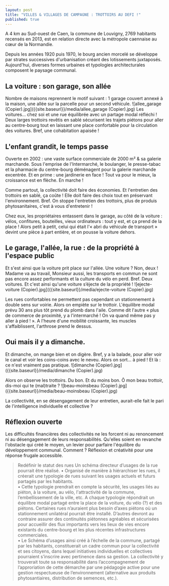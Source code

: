 ```yaml
---
layout: post
title: "VILLES & VILLAGES DE CAMPAGNE : TROTTOIRS AU DEFI !"
published: true
---
```


A 4 km au Sud-ouest de Caen, la commune de Louvigny, 2769 habitants recensés en 2013, est en relation directe avec la métropole caennaise au cœur de la Normandie.

Depuis les années 1920 puis 1970, le bourg ancien morcelé se développe par strates successives d'urbanisation créant des lotissements juxtaposés. Aujourd'hui, diverses formes urbaines et typologies architecturales composent le paysage communal.

## La voiture : son garage, son allée
Nombre de maisons reprennent le motif suivant : 
1 garage couvert annexé à la maison, une allée sur la parcelle pour un second véhicule. 
![allee_garage (Copier).jpg]({{site.baseurl}}/media/allee_garage (Copier).jpg)
Les voitures... chez soi et une rue équilibrée avec un partage modal réfléchi !
Deux larges trottoirs revêtis en sablé sécurisent les trajets piétons pour aller au centre-bourg tout en laissant une place confortable pour la circulation des voitures. Bref, une cohabitation apaisée !

## L'enfant grandit, le temps passe
Ouverte en 2002 : une vaste surface commerciale de 2000 m² & sa galerie marchande.
Sous l'emprise de l'Intermarché, le boulanger, le presse-tabac et la pharmacie du centre-bourg déménagent pour la galerie marchande excentrée. Et en prime : une jardinerie en face ! Tout va pour le mieux, la croissance est en flèche. En marche !

Comme partout, la collectivité doit faire des économies. Et l'entretien des trottoirs en sablé, ça coûte ! Elle doit faire des choix tout en préservant l'environnement. Bref. On stoppe l'entretien des trottoirs, plus de produis phytosanitaires, c'est à vous d'entretenir !

Chez eux, les propriétaires entassent dans le garage, au côté de la voiture : vélos, confitures, bouteilles, vieux ordinateurs : tout y est, et ça prend de la place ! Alors petit à petit, celui qui était l'« abri du véhicule de transport » devint une pièce à part entière, et on pousse la voiture dehors.

## Le garage, l'allée, la rue : de la propriété à l'espace public
Et s'est ainsi que la voiture prit place sur l'allée. Une voiture ? Non, deux !
Madame va au travail, Monsieur aussi, les transports en commun ne sont pas encore assez performants et la culture du vélo en perd. Bref. Deux voitures. Et c'est ainsi qu'une voiture s’éjecte de la propriété !
![ejecte-voiture (Copier).jpg]({{site.baseurl}}/media/ejecte-voiture (Copier).jpg)

Les rues confortables ne permettent pas cependant un stationnement à double sens sur voirie. Alors on empiète sur le trottoir. L'équilibre modal prévu 30 ans plus tôt prend du plomb dans l'aile. Comme dit l'autre « plus de commerce de proximité, y a l'intermarché ! On va quand même pas y aller à pied ! ».
A l'heure d'une mobilité croissante, les muscles s'affaiblissent, l'arthrose prend le dessus.

## Oui mais il y a dimanche.
Et dimanche, on mange bien et on digère. Bref, y a la balade, pour aller voir le canal et voir les coins-coins avec le neveu. Alors on sort… à pied ! Et là : ce n'est vraiment pas pratique. 
![dimanche (Copier).jpg]({{site.baseurl}}/media/dimanche (Copier).jpg)

Alors on observe les trottoirs. 
Du bon.
Et du moins bon. Ô mon beau trottoir, dis-moi qui te (mal)traite ?
![beau-moinsbeau (Copier).jpg]({{site.baseurl}}/media/beau-moinsbeau (Copier).jpg)


La collectivité, en se désengagement de leur entretien, aurait-elle fait le pari de l'intelligence individuelle et collective ?

## Réflexion ouverte
Les difficultés financières des collectivités ne les forcent ni au renoncement ni au désengagement de leurs responsabilités. Qu'elles soient en revanche l'obstacle qui créé le moyen, un levier pour parfaire l'équilibre du développement communal. Comment ? Réflexion et créativité pour une réponse frugale accessible.

> Redéfinir le statut des rues
Un schéma directeur d’usages de la rue pourrait être réalisé. 
• Organisé de manière à hiérarchiser les rues, il créerait une typologie de rues suivant les usages actuels et futurs partagés par les habitants.  
•  Cette typologie prendrait en compte la sécurité, les usages liés au piéton, à la voiture, au vélo, l'attractivité de la commune, l’embellissement de la ville, etc. A chaque typologie répondrait un équilibre modal partagé entre la place de la voiture, du vélo (?) et des piétons. Certaines rues n’auraient plus besoin d’axes piétons où un stationnement unilatéral pourrait être installé. D’autres devront au contraire assurer des continuités piétonnes agréables et sécurisées pour accueillir des flux importants vers les lieux de vies encore existants du centre-bourg et les plus récentes infrastructures commerciales.  
• Le Schéma d’usages ainsi créé à l’échelle de la commune, partagé par les habitants, constituerait un cadre commun pour la collectivité et ses citoyens, dans lequel initiatives individuelles et collectives pourraient s’inscrire avec pertinence dans sa gestion. La collectivité y trouverait toute sa responsabilité dans l’accompagnement de l’approriation de cette démarche par une pédagogie active pour une gestion respectueuse de l’environnement (alternative aux produits phytosantiaires, distribution de semences, etc.).
